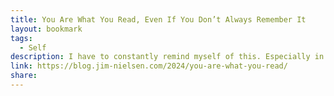 ```yaml
---
title: You Are What You Read, Even If You Don’t Always Remember It
layout: bookmark
tags:
  - Self
description: I have to constantly remind myself of this. Especially in an environment that prioritizes optimizing and maximizing personal productivity, where it seems if you can’t measure (let alone remember) the impact of a book in your life then it wasn’t worth reading.
link: https://blog.jim-nielsen.com/2024/you-are-what-you-read/
share:
---
```


